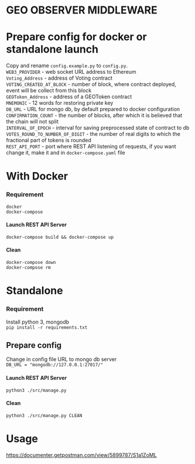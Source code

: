 # GEO OBSERVER MIDDLEWARE

# Prepare config for docker or standalone launch
Copy and rename `config.example.py` to `config.py`.<br />
`WEB3_PROVIDER` - web socket URL address to Ethereum<br /> 
`Voting_Address` - address of Voting contract<br /> 
`VOTING_CREATED_AT_BLOCK` - number of block, where contract deployed, event will be collect from this block<br /> 
`GEOToken_Address` - address of a GEOToken contract<br /> 
`MNEMONIC` - 12 words for restoring private key<br /> 
`DB_URL` - URL for mongo db, by default prepared to docker configuration<br /> 
`CONFIRMATION_COUNT` - the number of blocks, after which it is believed that the chain will not split<br /> 
`INTERVAL_OF_EPOCH` - interval for saving preprocessed state of contract to db<br /> 
`VOTES_ROUND_TO_NUMBER_OF_DIGIT` - the number of real digits to which the fractional part of tokens is rounded<br /> 
`REST_API_PORT` - port where REST API listening of requests, 
if you want change it, make it and in `docker-compose.yaml` file<br /> 

# With Docker
### Requirement
    docker
    docker-compose    

#### Launch REST API Server
`docker-compose build && docker-compose up`

#### Clean
`docker-compose down` <br />
`docker-compose rm`

# Standalone
### Requirement
Install python 3, mongodb<br />
`pip install -r requirements.txt`

## Prepare config
Change in config file URL to mongo db server <br />
`DB_URL = "mongodb://127.0.0.1:27017/"`

#### Launch REST API Server
 `python3 ./src/manage.py`

#### Clean
 `python3 ./src/manage.py CLEAN`

# Usage
 https://documenter.getpostman.com/view/5899787/S1a1ZoML
